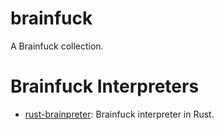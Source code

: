 # brainfuck
A Brainfuck collection.

# Brainfuck Interpreters
- [rust-brainpreter](https://github.com/DimChtz/brainfuck/tree/master/rust-brainpreter): Brainfuck interpreter in Rust.
